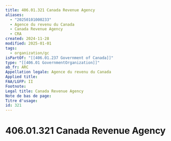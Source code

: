 ```yaml
---
title: 406.01.321 Canada Revenue Agency
aliases:
  - "20250101000233"
  - Agence du revenu du Canada
  - Canada Revenue Agency
  - CRA
created: 2024-11-28
modified: 2025-01-01
tags:
  - organization/gc
isPartOf: "[[406.01.237 Government of Canada]]"
type: "[[406.01 GovernmentOrganization]]"
ab_fr: ARC
Appellation legale: Agence du revenu du Canada
Applied title: 
FAA/LGFP: II
Footnote: 
Legal title: Canada Revenue Agency
Note de bas de page: 
Titre d'usage: 
id: 321
---
```

# 406.01.321 Canada Revenue Agency
